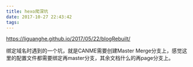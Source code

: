 ```yaml
---
title: hexo爬深坑
date: 2017-10-27 22:43:42
tags:
---
```

https://liguanghe.github.io/2017/05/22/blogRebuilt/

绑定域名时遇到的一个坑，就是CANME需要创建Master Merge分支上，感觉这里的配置文件都需要绑定再master分支，其余文档什么的再page分支上。